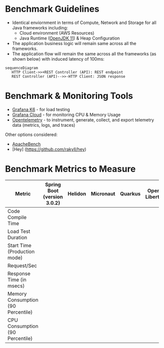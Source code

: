 # Benchmark Guidelines

- Identical enviornment in terms of Compute, Network and Storage for all Java frameworks including:
  - Cloud environment (AWS Resources)
  - Java Runtime ([OpenJDK 11](https://github.com/openjdk)) & Heap Configuration
 - The application business logic will remain same across all the frameworks.
 - The application flow will remain the same across all the frameworks (as shown below) with induced latency of 100ms:
 
 ```mermaid
 sequenceDiagram
    HTTP Client->>+REST Controller (API): REST endpoint
    REST Controller (API)-->>-HTTP Client: JSON response
 ```


# Benchmark & Monitoring Tools
- [Grafana K6](https://k6.io/open-source/) - for load testing
- [Grafana Cloud](https://grafana.com/products/cloud/) - for monitoring CPU & Memory Usage
- [Opentelemetry](https://opentelemetry.io/) - to instrument, generate, collect, and export telemetry data (metrics, logs, and traces)

Other options considered:
- [ApacheBench](https://httpd.apache.org/docs/2.4/programs/ab.html)
- [Hey] (https://github.com/rakyll/hey)

# Benchmark Metrics to Measure

| Metric                              | Spring Boot (version 3.0.2) | Helidon | Micronaut | Quarkus | Open Liberty |
|-------------------------------------|-----------------------------|---------|-----------|---------|--------------|
| Code Compile Time                   |                             |         |           |         |              |
| Load Test Duration                  |                             |         |           |         |              |
| Start Time (Production mode)        |                             |         |           |         |              |
| Request/Sec                         |                             |         |           |         |              |
| Response Time (in msecs)            |                             |         |           |         |              |
| Memory Consumption  (90 Percentile) |                             |         |           |         |              |
| CPU Consumption (90 Percentile)     |                             |         |           |         |              |
